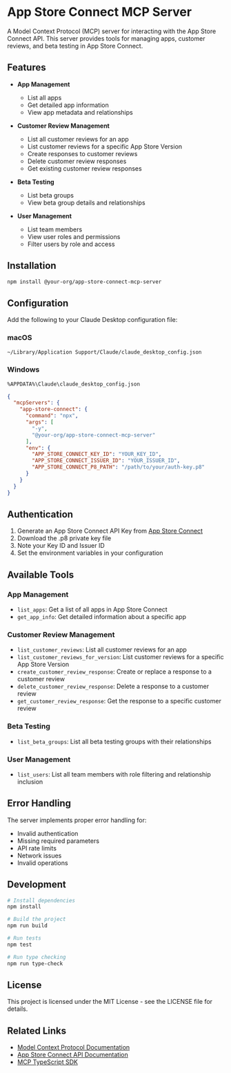 # App Store Connect MCP Server

A Model Context Protocol (MCP) server for interacting with the App Store Connect API. This server provides tools for managing apps, customer reviews, and beta testing in App Store Connect.

## Features

- **App Management**
  - List all apps
  - Get detailed app information
  - View app metadata and relationships

- **Customer Review Management**
  - List all customer reviews for an app
  - List customer reviews for a specific App Store Version
  - Create responses to customer reviews
  - Delete customer review responses
  - Get existing customer review responses

- **Beta Testing**
  - List beta groups
  - View beta group details and relationships

- **User Management**
  - List team members
  - View user roles and permissions
  - Filter users by role and access

## Installation

```bash
npm install @your-org/app-store-connect-mcp-server
```

## Configuration

Add the following to your Claude Desktop configuration file:

### macOS
```bash
~/Library/Application Support/Claude/claude_desktop_config.json
```

### Windows
```bash
%APPDATA%\Claude\claude_desktop_config.json
```

```json
{
  "mcpServers": {
    "app-store-connect": {
      "command": "npx",
      "args": [
        "-y",
        "@your-org/app-store-connect-mcp-server"
      ],
      "env": {
        "APP_STORE_CONNECT_KEY_ID": "YOUR_KEY_ID",
        "APP_STORE_CONNECT_ISSUER_ID": "YOUR_ISSUER_ID",
        "APP_STORE_CONNECT_P8_PATH": "/path/to/your/auth-key.p8"
      }
    }
  }
}
```

## Authentication

1. Generate an App Store Connect API Key from [App Store Connect](https://appstoreconnect.apple.com/access/api)
2. Download the .p8 private key file
3. Note your Key ID and Issuer ID
4. Set the environment variables in your configuration

## Available Tools

### App Management
- `list_apps`: Get a list of all apps in App Store Connect
- `get_app_info`: Get detailed information about a specific app

### Customer Review Management
- `list_customer_reviews`: List all customer reviews for an app
- `list_customer_reviews_for_version`: List customer reviews for a specific App Store Version
- `create_customer_review_response`: Create or replace a response to a customer review
- `delete_customer_review_response`: Delete a response to a customer review
- `get_customer_review_response`: Get the response to a specific customer review

### Beta Testing
- `list_beta_groups`: List all beta testing groups with their relationships

### User Management
- `list_users`: List all team members with role filtering and relationship inclusion

## Error Handling

The server implements proper error handling for:
- Invalid authentication
- Missing required parameters
- API rate limits
- Network issues
- Invalid operations

## Development

```bash
# Install dependencies
npm install

# Build the project
npm run build

# Run tests
npm test

# Run type checking
npm run type-check
```

## License

This project is licensed under the MIT License - see the LICENSE file for details.

## Related Links
- [Model Context Protocol Documentation](https://modelcontextprotocol.io)
- [App Store Connect API Documentation](https://developer.apple.com/documentation/appstoreconnectapi)
- [MCP TypeScript SDK](https://github.com/modelcontextprotocol/typescript-sdk)